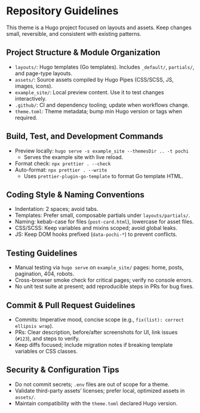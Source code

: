 # Repository Guidelines

This theme is a Hugo project focused on layouts and assets. Keep changes small, reversible, and consistent with existing patterns.

## Project Structure & Module Organization
- `layouts/`: Hugo templates (Go templates). Includes `_default/`, `partials/`, and page-type layouts.
- `assets/`: Source assets compiled by Hugo Pipes (CSS/SCSS, JS, images, icons).
- `example_site/`: Local preview content. Use it to test changes interactively.
- `.github/`: CI and dependency tooling; update when workflows change.
- `theme.toml`: Theme metadata; bump min Hugo version or tags when required.

## Build, Test, and Development Commands
- Preview locally: `hugo serve -s example_site --themesDir .. -t pochi`
  - Serves the example site with live reload.
- Format check: `npx prettier . --check`
- Auto-format: `npx prettier . --write`
  - Uses `prettier-plugin-go-template` to format Go template HTML.

## Coding Style & Naming Conventions
- Indentation: 2 spaces; avoid tabs.
- Templates: Prefer small, composable partials under `layouts/partials/`.
- Naming: kebab-case for files (`post-card.html`), lowercase for asset files.
- CSS/SCSS: Keep variables and mixins scoped; avoid global leaks.
- JS: Keep DOM hooks prefixed (`data-pochi-*`) to prevent conflicts.

## Testing Guidelines
- Manual testing via `hugo serve` on `example_site/` pages: home, posts, pagination, 404, robots.
- Cross-browser smoke check for critical pages; verify no console errors.
- No unit test suite at present; add reproducible steps in PRs for bug fixes.

## Commit & Pull Request Guidelines
- Commits: Imperative mood, concise scope (e.g., `fix(list): correct ellipsis wrap`).
- PRs: Clear description, before/after screenshots for UI, link issues (`#123`), and steps to verify.
- Keep diffs focused; include migration notes if breaking template variables or CSS classes.

## Security & Configuration Tips
- Do not commit secrets; `.env` files are out of scope for a theme.
- Validate third-party assets’ licenses; prefer local, optimized assets in `assets/`.
- Maintain compatibility with the `theme.toml` declared Hugo version.

